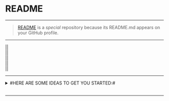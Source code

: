 # README

---  
>[README](https://raw.githubusercontent.com/Artnoc1/artnoc1/0_main_0/README.md) is a _special_ repository because its README.md appears on your GitHub profile.

---  
<!--|--><!--|-->|<!--|--><!--|-->|<br>
<!--2--><!--3-->|<!--3--><!--4-->|<br>
<!--4--><!--5-->|<!--5--><!--6-->|<br>
<!--6--><!--7-->|<!--7--><!--8-->|<br>
<!--8--><!--9-->|<!--9--><!--0-->|<br>

---  
<details markdown='1'><summary>
#HERE ARE SOME IDEAS TO GET YOU STARTED:#</summary><br>
<details markdown='1'><summary>
\	"CURRENTLY WORKING ON:"	\</summary><br>
<a href="\####\#1\">\####\#1\</a><br><br>
\#####2\....\....\....\....<br><br>
\#####3\....\....\....\....<br><br>
\#####4\....\....\....\....<br><br>
</details><br><!----><!---->
<details markdown='1'><summary>
\	CURRENTLY LEARNING:	\</summary><br>
\####\1\....\....\....\....<br><br>
\####\2\....\....\....\....<br><br>
\####\3\....\....\....\....<br><br>
\####\4\....\....\....\....<br><br>
</details><br><!----><!---->
<details markdown='1'><summary>
\	LOOKING TO COLLABORATE ON:	\</summary><br>
\####\1\....\....\....\....<br><br>
\####\2\....\....\....\....<br><br>
\####\3\....\....\....\....<br><br>
\####\4\....\....\....\....<br><br>
</details><br><!----><!---->
<details markdown='1'><summary>
\	LOOKING FOR HELP WITH:	\</summary><br>
\####\1\....\....\....\....<br><br>
\####\2\....\....\....\....<br><br>
\####\3\....\....\....\....<br><br>
\####\4\....\....\....\....<br><br>
</details><br><!----><!---->
<details markdown='1'><summary>
\	ASK ME ABOUT:	\</summary><br>
\####\1\....\....\....\....<br><br>
\####\2\....\....\....\....<br><br>
\####\3\....\....\....\....<br><br>
\####\4\....\....\....\....<br><br>
</details><br><!----><!---->
<details markdown='1'><summary>
\	HOW TO REACH ME:	\</summary><br>
\####\1\....\....\....\....<br><br>
\####\2\....\....\....\....<br><br>
\####\3\....\....\....\....<br><br>
\####\4\....\....\....\....<br><br>
</details><br><!----><!---->  
<details markdown='1'><summary>
\	PRONOUNS:	\</summary><br>
\####\1\....\....\....\....<br><br>
\####\2\....\....\....\....<br><br>
\####\3\....\....\....\....<br><br>
\####\4\....\....\....\....<br><br>
</details><br><!----><!---->
<details markdown='1'><summary>
\	FUN FACT:	\</summary><br>
\####\1\....\....\....\....<br><br>
\####\2\....\....\....\....<br><br>
\####\3\....\....\....\....<br><br>
\####\4\....\....\....\....<br><br>
</details><br><!----><!---->
</details><br><!--	FOOTER	--><!--	/FOOTER	-->

---
